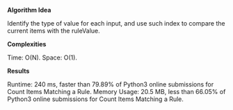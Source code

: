 **Algorithm Idea**

Identify the type of value for each input, and 
use such index to compare the current items with 
the ruleValue. 

**Complexities**

Time: O(N).
Space: O(1).

**Results**

Runtime: 240 ms, faster than 79.89% of Python3 online submissions for Count Items Matching a Rule.
Memory Usage: 20.5 MB, less than 66.05% of Python3 online submissions for Count Items Matching a Rule.
